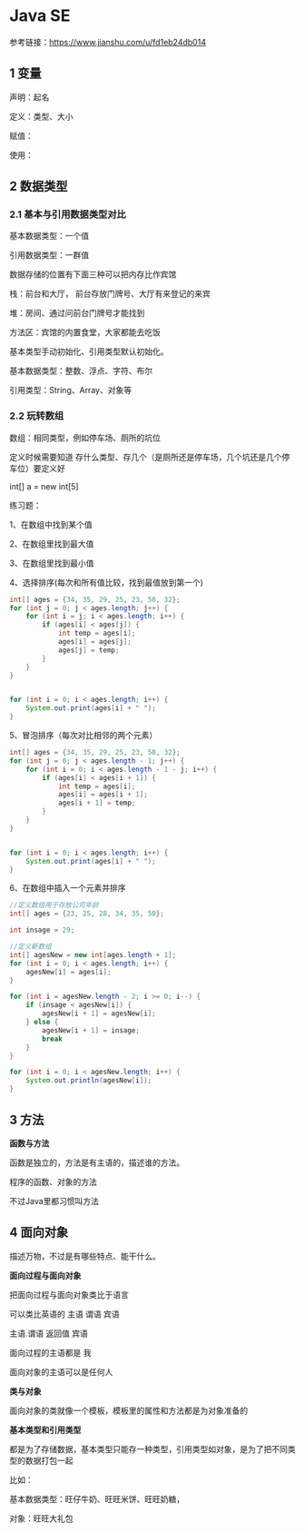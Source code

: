 # Java SE 

参考链接：https://www.jianshu.com/u/fd1eb24db014



## 1 变量

声明：起名

定义：类型、大小

赋值：

使用：



## 2 数据类型

### 2.1 基本与引用数据类型对比

基本数据类型：一个值

引用数据类型：一群值

数据存储的位置有下面三种可以把内存比作宾馆

栈：前台和大厅， 前台存放门牌号、大厅有来登记的来宾

堆：房间、通过问前台门牌号才能找到

方法区：宾馆的内置食堂，大家都能去吃饭

基本类型手动初始化、引用类型默认初始化。



基本数据类型：整数、浮点、字符、布尔

引用类型：String、Array、对象等



### 2.2 玩转数组

数组：相同类型，例如停车场、厕所的坑位

定义时候需要知道   存什么类型、存几个（是厕所还是停车场，几个坑还是几个停车位）要定义好

int[] a = new int[5]

练习题：

1、在数组中找到某个值

2、在数组里找到最大值

3、在数组里找到最小值

4、选择排序(每次和所有值比较，找到最值放到第一个)

```java
int[] ages = {34, 35, 29, 25, 23, 50, 32};
for (int j = 0; j < ages.length; j++) {
    for (int i = j; i < ages.length; i++) {
        if (ages[i] < ages[j]) {
            int temp = ages[i];
            ages[i] = ages[j];
            ages[j] = temp;
        }
    }
}


for (int i = 0; i < ages.length; i++) {
    System.out.print(ages[i] + " ");
}
```

5、冒泡排序（每次对比相邻的两个元素）

```java
int[] ages = {34, 35, 29, 25, 23, 50, 32};
for (int j = 0; j < ages.length - 1; j++) {
    for (int i = 0; i < ages.length - 1 - j; i++) {
        if (ages[i] < ages[i + 1]) {
            int temp = ages[i];
            ages[i] = ages[i + 1];
            ages[i + 1] = temp;
        }
    }
}


for (int i = 0; i < ages.length; i++) {
    System.out.print(ages[i] + " ");
}
```

6、在数组中插入一个元素并排序

```java
//定义数组用于存放公司年龄
int[] ages = {23, 25, 28, 34, 35, 50};

int insage = 29;

//定义新数组
int[] agesNew = new int[ages.length + 1];
for (int i = 0; i < ages.length; i++) {
    agesNew[i] = ages[i];
}

for (int i = agesNew.length - 2; i >= 0; i--) {
    if (insage < agesNew[i]) {
        agesNew[i + 1] = agesNew[i];
    } else {
        agesNew[i + 1] = insage;
        break
    }
}

for (int i = 0; i < agesNew.length; i++) {
    System.out.println(agesNew[i]);
}
```

## 3 方法

**函数与方法**

函数是独立的，方法是有主语的，描述谁的方法。

程序的函数、对象的方法

不过Java里都习惯叫方法

## 4 面向对象

描述万物，不过是有哪些特点、能干什么。

**面向过程与面向对象**

把面向过程与面向对象类比于语言

可以类比英语的 主语  谓语  宾语

主语.谓语   返回值 宾语

面向过程的主语都是  我 

面向对象的主语可以是任何人

**类与对象**

面向对象的类就像一个模板，模板里的属性和方法都是为对象准备的



**基本类型和引用类型**

都是为了存储数据，基本类型只能存一种类型，引用类型如对象，是为了把不同类型的数据打包一起

比如：

基本数据类型：旺仔牛奶、旺旺米饼、旺旺奶糖，

对象：旺旺大礼包

